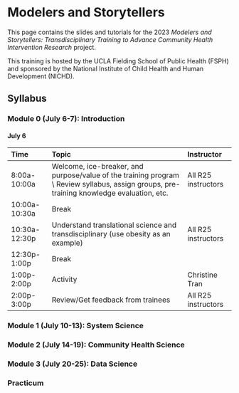 # Modelers and Storytellers

This page contains the slides and tutorials for the 2023 *Modelers and Storytellers: Transdisciplinary Training to Advance Community Health Intervention Research* project.

This training is hosted by the UCLA Fielding School of Public Health (FSPH) and sponsored by the National Institute of Child Health and Human Development (NICHD).

## Syllabus

### Module 0 (July 6-7): Introduction

#### July 6

| Time          | Topic                                                                                                                                   | Instructor          |
|:----------------------|:------------------------|:------------------------|
| 8:00a-10:00a  | Welcome, ice-breaker, and purpose/value of the training program \ Review syllabus, assign groups, pre-training knowledge evaluation, etc. | All R25 instructors |
| 10:00a-10:30a | Break                                                                                                                                   |                     |
| 10:30a-12:30p | Understand translational science and transdisciplinary (use obesity as an example)                                                      | All R25 instructors |
| 12:30p-1:00p  | Break                                                                                                                                   |                     |
| 1:00p-2:00p   | Activity                                                                                                                                | Christine Tran      |
| 2:00p-3:00p   | Review/Get feedback from trainees                                                                                                       | All R25 instructors |

### Module 1 (July 10-13): System Science

### Module 2 (July 14-19): Community Health Science

### Module 3 (July 20-25): Data Science

### Practicum
